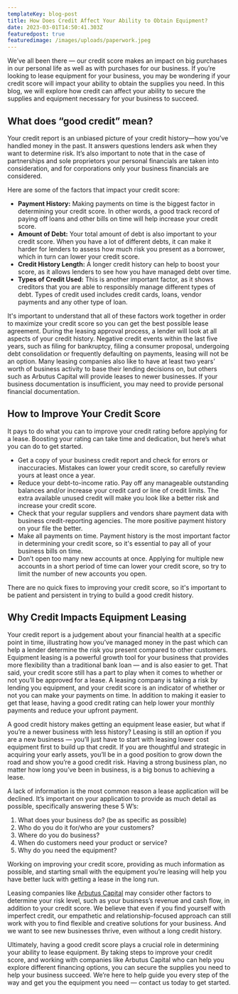```yaml
---
templateKey: blog-post
title: How Does Credit Affect Your Ability to Obtain Equipment?
date: 2023-03-01T14:50:41.303Z
featuredpost: true
featuredimage: /images/uploads/paperwork.jpeg
---
```

We’ve all been there — our credit score makes an impact on big purchases in our personal life as well as with purchases for our business. If you’re looking to lease equipment for your business, you may be wondering if your credit score will impact your ability to obtain the supplies you need. In this blog, we will explore how credit can affect your ability to secure the supplies and equipment necessary for your business to succeed. 

## What does “good credit” mean?

Your credit report is an unbiased picture of your credit history—how you’ve handled money in the past. It answers questions lenders ask when they want to determine risk. It’s also important to note that in the case of partnerships and sole proprietors your personal financials are taken into consideration, and for corporations only your business financials are considered. 

Here are some of the factors that impact your credit score:

* **Payment History:** Making payments on time is the biggest factor in determining your credit score. In other words, a good track record of paying off loans and other bills on time will help increase your credit score.
* **Amount of Debt:** Your total amount of debt is also important to your credit score. When you have a lot of different debts, it can make it harder for lenders to assess how much risk you present as a borrower, which in turn can lower your credit score.
* **Credit History Length:** A longer credit history can help to boost your score, as it allows lenders to see how you have managed debt over time.
* **Types of Credit Used:** This is another important factor, as it shows creditors that you are able to responsibly manage different types of debt. Types of credit used includes credit cards, loans, vendor payments and any other type of loan.

It's important to understand that all of these factors work together in order to maximize your credit score so you can get the best possible lease agreement. During the leasing approval process, a lender will look at all aspects of your credit history. Negative credit events within the last five years, such as filing for bankruptcy, filing a consumer proposal, undergoing debt consolidation or frequently defaulting on payments, leasing will not be an option. Many leasing companies also like to have at least two years’ worth of business activity to base their lending decisions on, but others such as Arbutus Capital will provide leases to newer businesses. If your business documentation is insufficient, you may need to provide personal financial documentation.

## How to Improve Your Credit Score

It pays to do what you can to improve your credit rating before applying for a lease. Boosting your rating can take time and dedication, but here’s what you can do to get started. 

* Get a copy of your business credit report and check for errors or inaccuracies. Mistakes can lower your credit score, so carefully review yours at least once a year. 
* Reduce your debt-to-income ratio. Pay off any manageable outstanding balances and/or increase your credit card or line of credit limits. The extra available unused credit will make you look like a better risk and increase your credit score.
* Check that your regular suppliers and vendors share payment data with business credit-reporting agencies. The more positive payment history on your file the better.
* Make all payments on time. Payment history is the most important factor in determining your credit score, so it's essential to pay all of your business bills on time. 
* Don’t open too many new accounts at once. Applying for multiple new accounts in a short period of time can lower your credit score, so try to limit the number of new accounts you open.

There are no quick fixes to improving your credit score, so it's important to be patient and persistent in trying to build a good credit history. 

## Why Credit Impacts Equipment Leasing

Your credit report is a judgement about your financial health at a specific point in time, illustrating how you’ve managed money in the past which can help a lender determine the risk you present compared to other customers. Equipment leasing is a powerful growth tool for your business that provides more flexibility than a traditional bank loan — and is also easier to get. That said, your credit score still has a part to play when it comes to whether or not you’ll be approved for a lease. A leasing company is taking a risk by lending you equipment, and your credit score is an indicator of whether or not you can make your payments on time. In addition to making it easier to get that lease, having a good credit rating can help lower your monthly payments and reduce your upfront payment. 

A good credit history makes getting an equipment lease easier, but what if you’re a newer business with less history? Leasing is still an option if you are a new business — you’ll just have to start with leasing lower cost equipment first to build up that credit. If you are thoughtful and strategic in acquiring your early assets, you’ll be in a good position to grow down the road and show you’re a good credit risk. Having a strong business plan, no matter how long you’ve been in business, is a big bonus to achieving a lease. 

A lack of information is the most common reason a lease application will be declined. It’s important on your application to provide as much detail as possible, specifically answering these 5 W’s:

1. What does your business do? (be as specific as possible)
2. Who do you do it for/who are your customers?
3. Where do you do business?
4. When do customers need your product or service?
5. Why do you need the equipment?

Working on improving your credit score, providing as much information as possible, and starting small with the equipment you’re leasing will help you have better luck with getting a lease in the long run.

Leasing companies like [Arbutus Capital](https://arbutuscapital.com/about-us) may consider other factors to determine your risk level, such as your business’s revenue and cash flow, in addition to your credit score. We believe that even if you find yourself with imperfect credit, our empathetic and relationship-focused approach can still work with you to find flexible and creative solutions for your business. And we want to see new businesses thrive, even without a long credit history.

Ultimately, having a good credit score plays a crucial role in determining your ability to lease equipment. By taking steps to improve your credit score, and working with companies like Arbutus Capital who can help you explore different financing options, you can secure the supplies you need to help your business succeed. We’re here to help guide you every step of the way and get you the equipment you need — contact us today to get started.